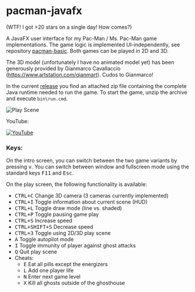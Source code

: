 # pacman-javafx

(WTF! I got >20 stars on a single day! How comes?)

A JavaFX user interface for my Pac-Man / Ms. Pac-Man game implementations. The game logic is implemented UI-independently, see repository [pacman-basic](https://github.com/armin-reichert/pacman-basic). Both games can be played in 2D and 3D.

The 3D model (unfortunately I have no animated model yet) has been generously provided by Gianmarco Cavallaccio (https://www.artstation.com/gianmart). Cudos to Gianmarco! 

In the current [release](https://github.com/armin-reichert/pacman-javafx/releases) you find an attached zip file containing the complete Java runtime needed to run the game. To start the game, unzip the archive and execute `bin\run.cmd`.

![Play Scene](https://github.com/armin-reichert/pacman-javafx/blob/main/pacman-ui-fx/doc/playscene3D.png)

YouTube:

[![YouTube](https://github.com/armin-reichert/pacman-javafx/blob/main/pacman-ui-fx/doc/thumbnail.jpg)](https://youtu.be/t529vDUtCT0)

### Keys:

On the intro screen, you can switch between the two game variants by pressing <kbd>v</kbd>. You can switch between window and fullscreen mode using the standard keys <kbd>F11</kbd> and <kbd>Esc</kbd>.

On the play screen, the following functionality is available:
- <kbd>CTRL+C</kbd> Change 3D camera (3 cameras currently implemented)
- <kbd>CTRL+I</kbd> Toggle information about current scene (HUD)
- <kbd>CTRL+L</kbd> Toggle draw mode (line vs. shaded)
- <kbd>CTRL+P</kbd> Toggle pausing game play
- <kbd>CTRL+S</kbd> Increase speed
- <kbd>CTRL+SHIFT+S</kbd> Decrease speed
- <kbd>CTRL+3</kbd> Toggle using 2D/3D play scene
- <kbd>A</kbd> Toggle autopilot mode
- <kbd>I</kbd> Toggle immunity of player against ghost attacks
- <kbd>Q</kbd> Quit play scene
- Cheats:
  - <kbd>E</kbd> Eat all pills except the energizers
  - <kbd>L</kbd> Add one player life
  - <kbd>N</kbd> Enter next game level
  - <kbd>X</kbd> Kill all ghosts outside of the ghosthouse 

